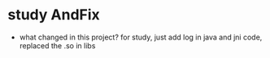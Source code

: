 # study AndFix
* what changed in this project? for study, just add log in java and jni code, replaced the .so in libs